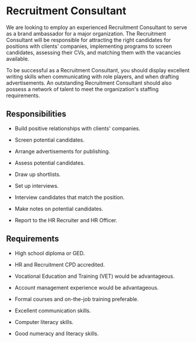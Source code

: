 # Recruitment Consultant

We are looking to employ an experienced Recruitment Consultant to serve as a brand ambassador for a major organization. The Recruitment Consultant will be responsible for attracting the right candidates for positions with clients' companies, implementing programs to screen candidates, assessing their CVs, and matching them with the vacancies available.

To be successful as a Recruitment Consultant, you should display excellent writing skills when communicating with role players, and when drafting advertisements. An outstanding Recruitment Consultant should also possess a network of talent to meet the organization's staffing requirements.

## Responsibilities

* Build positive relationships with clients' companies.

* Screen potential candidates.

* Arrange advertisements for publishing.

* Assess potential candidates.

* Draw up shortlists.

* Set up interviews.

* Interview candidates that match the position.

* Make notes on potential candidates.

* Report to the HR Recruiter and HR Officer.

## Requirements

* High school diploma or GED.

* HR and Recruitment CPD accredited.

* Vocational Education and Training (VET) would be advantageous.

* Account management experience would be advantageous.

* Formal courses and on-the-job training preferable.

* Excellent communication skills.

* Computer literacy skills.

* Good numeracy and literacy skills.


